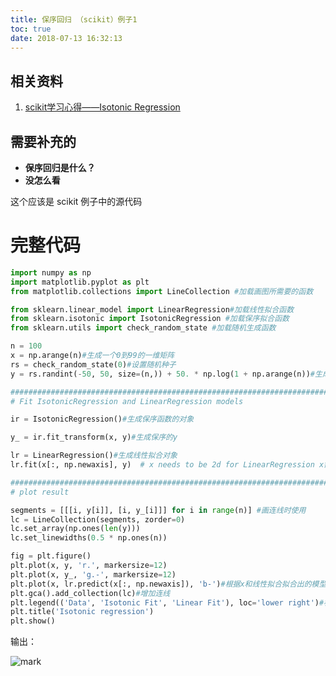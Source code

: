 ```yaml
---
title: 保序回归 （scikit）例子1
toc: true
date: 2018-07-13 16:32:13
---
```






## 相关资料

1. [scikit学习心得——Isotonic Regression](https://blog.csdn.net/qq_14905099/article/details/49908089)




## 需要补充的

* **保序回归是什么？**
* **没怎么看**




这个应该是 scikit 例子中的源代码




# 完整代码



```python
import numpy as np
import matplotlib.pyplot as plt
from matplotlib.collections import LineCollection #加载画图所需要的函数

from sklearn.linear_model import LinearRegression#加载线性拟合函数
from sklearn.isotonic import IsotonicRegression #加载保序拟合函数
from sklearn.utils import check_random_state #加载随机生成函数

n = 100
x = np.arange(n)#生成一个0到99的一维矩阵
rs = check_random_state(0)#设置随机种子
y = rs.randint(-50, 50, size=(n,)) + 50. * np.log(1 + np.arange(n))#生成一个随机数加上对数函数的一维矩阵

###############################################################################
# Fit IsotonicRegression and LinearRegression models

ir = IsotonicRegression()#生成保序函数的对象

y_ = ir.fit_transform(x, y)#生成保序的y

lr = LinearRegression()#生成线性拟合对象
lr.fit(x[:, np.newaxis], y)  # x needs to be 2d for LinearRegression x需要二维的，生成拟合成功的模型

###############################################################################
# plot result

segments = [[[i, y[i]], [i, y_[i]]] for i in range(n)] #画连线时使用
lc = LineCollection(segments, zorder=0)
lc.set_array(np.ones(len(y)))
lc.set_linewidths(0.5 * np.ones(n))

fig = plt.figure()
plt.plot(x, y, 'r.', markersize=12)
plt.plot(x, y_, 'g.-', markersize=12)
plt.plot(x, lr.predict(x[:, np.newaxis]), 'b-')#根据x和线性拟合拟合出的模型画出图
plt.gca().add_collection(lc)#增加连线
plt.legend(('Data', 'Isotonic Fit', 'Linear Fit'), loc='lower right')#标签
plt.title('Isotonic regression')
plt.show()
```


输出：


![mark](http://pacdb2bfr.bkt.clouddn.com/blog/image/180713/6HJ7Jf0glJ.png?imageslim)
